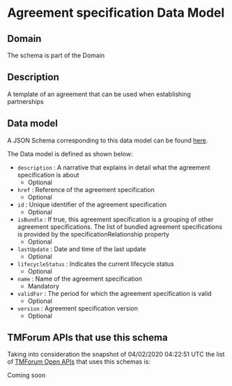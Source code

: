 # Agreement specification Data Model

## Domain

The  schema is part of the  Domain

## Description

A template of an agreement that can be used when establishing partnerships

## Data model

A JSON Schema corresponding to this data model can be found
[here](https://github.com/tmforum-rand/schemas/blob/candidates/EngagedParty/AgreementSpecification.schema.json).

The Data model is defined as shown below:
- `description` : A narrative that explains in detail what the agreement specification is about
  - Optional
- `href` : Reference of the agreement specification
  - Optional
- `id` : Unique identifier of the agreement specification
  - Optional
- `isBundle` : If true, this agreement specification is a grouping of other agreement specifications. The list of bundled agreement specifications is provided by the specificationRelationship property
  - Optional
- `lastUpdate` : Date and time of the last update
  - Optional
- `lifecycleStatus` : Indicates the current lifecycle status
  - Optional
- `name` : Name of the agreement specification
  - Mandatory
- `validFor` : The period for which the agreement specification is valid
  - Optional
- `version` : Agreement specification version
  - Optional




## TMForum APIs that use this schema

Taking into consideration the snapshot of 04/02/2020 04:22:51 UTC the list of [TMForum Open APIs](https://www.tmforum.org/open-apis/) that uses this schemas is:

Coming soon
